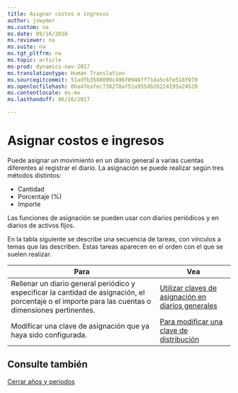 ```yaml
---
title: Asignar costos e ingresos
author: jswymer
ms.custom: na
ms.date: 09/16/2016
ms.reviewer: na
ms.suite: na
ms.tgt_pltfrm: na
ms.topic: article
ms-prod: dynamics-nav-2017
ms.translationtype: Human Translation
ms.sourcegitcommit: 51adfb3588099c496f0946ff71da5c6fe518f070
ms.openlocfilehash: 0ba47eafec738278af51a955db2b224195a24528
ms.contentlocale: es-mx
ms.lasthandoff: 06/26/2017

---
```

# <a name="allocate-costs-and-income"></a>Asignar costos e ingresos
Puede asignar un movimiento en un diario general a varias cuentas diferentes al registrar el diario. La asignación se puede realizar según tres métodos distintos:

- Cantidad
- Porcentaje (%)
- Importe

Las funciones de asignación se pueden usar con diarios periódicos y en diarios de activos fijos.
<!--You can also distribute the cost or revenue of a line to an intercompany partner when you post a sales or purchase document. When you post the document, a line will be posted in your general journal, and a corresponding line will be created in the intercompany outbox.-->

En la tabla siguiente se describe una secuencia de tareas, con vínculos a temas que las describen. Estas tareas aparecen en el orden con el que se suelen realizar.

|Para |Vea |
|---|----|
|Rellenar un diario general periódico y especificar la cantidad de asignación, el porcentaje o el importe para las cuentas o dimensiones pertinentes.|[Utilizar claves de asignación en diarios generales](ui-how-use-allocation-keys-general-journals.md)|
|Modificar una clave de asignación que ya haya sido configurada.|[Para modificar una clave de distribución](ui-how-use-allocation-keys-general-journals.md)|

## <a name="see-also"></a>Consulte también
[Cerrar años y periodos](year-close-years-periods.md)

